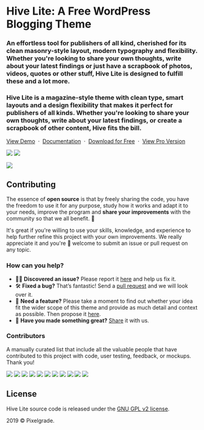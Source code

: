 # Hive Lite: A Free WordPress Blogging Theme
### An effortless tool for publishers of all kind, cherished for its clean masonry-style layout, modern typography and flexibility. Whether you're looking to share your own thoughts, write about your latest findings or just have a scrapbook of photos, videos, quotes or other stuff, Hive Lite is designed to fulfill these and a lot more. 
### Hive Lite is a magazine-style theme with clean type, smart layouts and a design flexibility that makes it perfect for publishers of all kinds. Whether you're looking to share your own thoughts, write about your latest findings, or create a scrapbook of other content, Hive fits the bill.

[View Demo](https://demos.pixelgrade.com/hive-lite/) &nbsp;·&nbsp; [Documentation](https://pixelgrade.com/hive-lite-documentation/) &nbsp;·&nbsp; [Download for Free](https://downloads.wordpress.org/theme/hive-lite.latest-stable.zip) &nbsp;·&nbsp; [View Pro Version](https://pixelgrade.com/themes/hive-pro/)

[![](https://img.shields.io/github/issues-closed/pixelgrade/hive-lite.svg?color=6cc644&label=Issues)](https://github.com/pixelgrade/hive-lite/issues?utf8=%E2%9C%93&q=is%3Aissue+is%3Aclosed+) [![](https://img.shields.io/github/issues/pixelgrade/hive-lite.svg?color=4078c0&label=%20)](https://github.com/pixelgrade/hive-lite/issues?utf8=%E2%9C%93&q=is%3Aissue+is%3Aopen)

[![](https://user-images.githubusercontent.com/46342490/61281552-7d592900-a7c2-11e9-971b-a5c7a94c6025.jpg)](https://pixelgrade.com/themes/hive-lite/)

## Contributing
The essence of **open source** is that by freely sharing the code, you have the freedom to use it for any purpose, study how it works and adapt it to your needs, improve the program and **share your improvements** with the community so that we all benefit. 🙏

It's great if you're willing to use your skills, knowledge, and experience to help further refine this project with your own improvements. We really appreciate it and you're 💯 welcome to submit an issue or pull request on any topic.

### How can you help?
-  🕵️‍♀️ **Discovered an issue?** Please report it [here](https://github.com/pixelgrade/hive-lite/issues/new "here") and help us fix it.
- 🛠 **Fixed a bug?** That’s fantastic! Send a [pull request](https://github.com/pixelgrade/hive-lite/pulls "pull request") and we will look over it.
- 🔮 **Need a feature?** Please take a moment to find out whether your idea fit the wider scope of this theme and provide as much detail and context as possible. Then propose it [here](https://github.com/pixelgrade/hive-lite/issues/new).
- 💎 **Have you made something great?** [Share](https://github.com/pixelgrade/hive-lite/issues/new "Share") it with us.

### Contributors
A manually curated list that include all the valuable people that have contributed to this project with code, user testing, feedback, or mockups. Thank you!

[![](https://github.com/raduconst.png?size=64)](https://github.com/raduconst) [![](https://github.com/georgeolaru.png?size=64)](https://github.com/georgeolaru) [![](https://github.com/vladolaru.png?size=64)](https://github.com/vladolaru) [![](https://github.com/razwan.png?size=64)](https://github.com/razwan)  [![](https://github.com/alinclamba.png?size=64)](https://github.com/alinclamba) [![](https://github.com/oanafilip.png?size=64)](https://github.com/oanafilip)  [![](https://github.com/andreilupu.png?size=64)](https://github.com/andreilupu)  [![](https://github.com/cristian-frumusanu.png?size=64)](https://github.com/cristian-frumusanu)  [![](https://github.com/BurloiuCosmin.png?size=64)](https://github.com/BurloiuCosmin) [![](https://github.com/madalingorbanescu.png?size=64)](https://github.com/madalingorbanescu)  [![](https://github.com/ilincaroman.png?size=64)](https://github.com/ilincaroman)

## License
Hive Lite source code is released under the [GNU GPL v2 license](https://www.gnu.org/licenses/gpl-2.0.html).

2019 © Pixelgrade.

